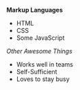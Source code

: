 **Markup Languages**
* HTML
* CSS
* Some JavaScript

_Other Awesome Things_
* Works well in teams
* Self-Sufficient
* Loves to stay busy
